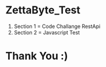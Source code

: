 # ZettaByte_Test
1. Section 1 = Code Challange RestApi
2. Section 2 = Javascript Test
# Thank You :)
